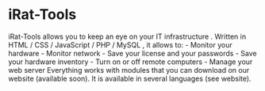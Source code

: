 # iRat-Tools
iRat-Tools allows you to keep an eye on your IT infrastructure .  Written in HTML / CSS / JavaScript / PHP / MySQL , it allows to: - Monitor your hardware - Monitor network - Save your license and your passwords - Save your hardware inventory - Turn on or off remote computers - Manage your web server  Everything works with modules that you can download on our website (available soon).  It is available in several languages ​​(see website). 
